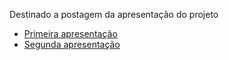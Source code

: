 Destinado a postagem da apresentação do projeto
- [Primeira apresentação](https://www.canva.com/design/DAGCh13h6vM/ziWWBWddfeJaOa6sCwhTXw/edit?utm_content=DAGCh13h6vM&utm_campaign=designshare&utm_medium=link2&utm_source=sharebutton)
- [Segunda apresentação](https://www.canva.com/design/DAGCh13h6vM/ziWWBWddfeJaOa6sCwhTXw/edit?utm_content=DAGCh13h6vM&utm_campaign=designshare&utm_medium=link2&utm_source=sharebutton)
